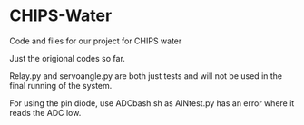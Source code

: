 # CHIPS-Water
Code and files for our project for CHIPS water

Just the origional codes so far. 

Relay.py and servoangle.py are both just tests and will not be used in the final running of the system.

For using the pin diode, use ADCbash.sh as AINtest.py has an error where it reads the ADC low.
